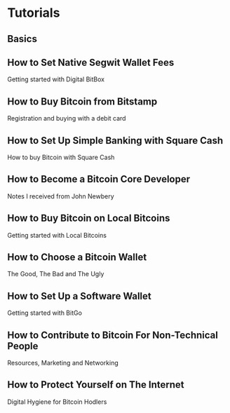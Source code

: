 # Tutorials

## Basics

## How to Set Native Segwit Wallet Fees
Getting started with Digital BitBox

## How to Buy Bitcoin from Bitstamp
Registration and buying with a debit card

## How to Set Up Simple Banking with Square Cash
How to buy Bitcoin with Square Cash

## How to Become a Bitcoin Core Developer
Notes I received from John Newbery

## How to Buy Bitcoin on Local Bitcoins
Getting started with Local Bitcoins

## How to Choose a Bitcoin Wallet
The Good, The Bad and The Ugly

## How to Set Up a Software Wallet
Getting started with BitGo

## How to Contribute to Bitcoin For Non-Technical People
Resources, Marketing and Networking

## How to Protect Yourself on The Internet
Digital Hygiene for Bitcoin Hodlers
